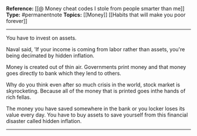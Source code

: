 
**Reference:** [[@ Money cheat codes I stole from people smarter than me]]
**Type:** #permanentnote 
**Topics:** [[Money]] [[Habits that will make you poor forever]]

----
You have to invest on assets. 

Naval said, 'If your income is coming from labor rather than assets, you're being decimated by hidden inflation.

Money is created out of thin air. Governments print money and that money goes directly to bank which they lend to others. 

Why do you think even after so much crisis in the world, stock market is skyrocketing. Because all of the money that is printed goes inthe hands of rich fellas.

The money you have saved somewhere in the bank or you locker loses its value every day. You have to buy assets to save yourself from this financial disaster called hidden inflation.

----

